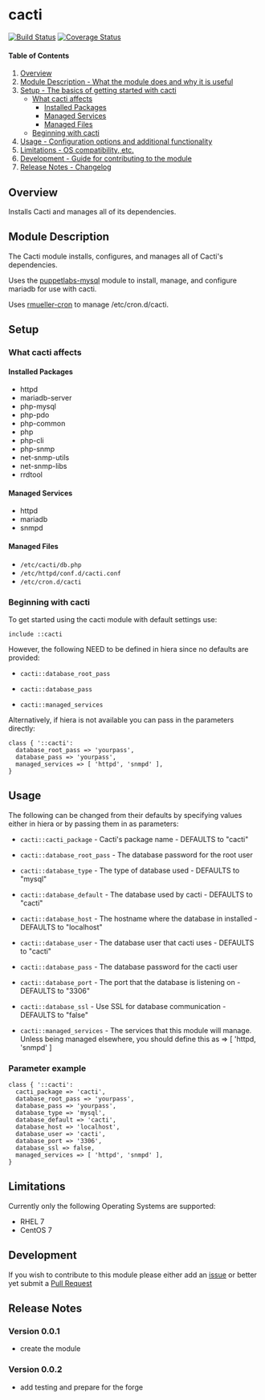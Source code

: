 # cacti

[![Build Status](https://travis-ci.org/cnwrinc/cnwr-cacti.svg?branch=master)](https://travis-ci.org/cnwrinc/cnwr-cacti)
[![Coverage Status](https://coveralls.io/repos/cnwrinc/cnwr-cacti/badge.svg?branch=master&service=github)](https://coveralls.io/github/cnwrinc/cnwr-cacti?branch=master)

#### Table of Contents

1. [Overview](#overview)
2. [Module Description - What the module does and why it is useful](#module-description)
3. [Setup - The basics of getting started with cacti](#setup)
    * [What cacti affects](#what-cacti-affects)
      * [Installed Packages](#installed-packages)
      * [Managed Services](#managed-services)
      * [Managed Files](#managed-files)
    * [Beginning with cacti](#beginning-with-cacti)
4. [Usage - Configuration options and additional functionality](#usage)
5. [Limitations - OS compatibility, etc.](#limitations)
6. [Development - Guide for contributing to the module](#development)
7. [Release Notes - Changelog](#release-notes)

## Overview

Installs Cacti and manages all of its dependencies.

## Module Description

The Cacti module installs, configures, and manages all of Cacti's dependencies.

Uses the [puppetlabs-mysql](https://github.com/puppetlabs/puppetlabs-mysql) module to install, manage, and configure mariadb for use with cacti.

Uses [rmueller-cron](https://github.com/roman-mueller/rmueller-cron) to manage /etc/cron.d/cacti.


## Setup

### What cacti affects

#### Installed Packages

* httpd
* mariadb-server
* php-mysql
* php-pdo
* php-common
* php
* php-cli
* php-snmp
* net-snmp-utils
* net-snmp-libs
* rrdtool

#### Managed Services

* httpd
* mariadb
* snmpd

#### Managed Files
* `/etc/cacti/db.php`
* `/etc/httpd/conf.d/cacti.conf`
* `/etc/cron.d/cacti`

### Beginning with cacti
To get started using the cacti module with default settings use:

`include ::cacti`

However, the following NEED to be defined in hiera since no defaults are provided:

* `cacti::database_root_pass`

* `cacti::database_pass`

* `cacti::managed_services`

Alternatively, if hiera is not available you can pass in the parameters directly:
```puppet
class { '::cacti':
  database_root_pass => 'yourpass',
  database_pass => 'yourpass',
  managed_services => [ 'httpd', 'snmpd' ],
}
```
## Usage

The following can be changed from their defaults by specifying values either in hiera or by passing them in as parameters:

* `cacti::cacti_package` - Cacti's package name - DEFAULTS to "cacti"

* `cacti::database_root_pass` - The database password for the root user

* `cacti::database_type` - The type of database used - DEFAULTS to "mysql"

* `cacti::database_default` - The database used by cacti - DEFAULTS to "cacti"

* `cacti::database_host` - The hostname where the database in installed - DEFAULTS to "localhost"

* `cacti::database_user` - The database user that cacti uses - DEFAULTS to "cacti"

* `cacti::database_pass` - The database password for the cacti user

* `cacti::database_port` - The port that the database is listening on - DEFAULTS to "3306"

* `cacti::database_ssl` - Use SSL for database communication - DEFAULTS to "false"

* `cacti::managed_services` - The services that this module will manage. Unless being managed elsewhere, you should define this as => [ 'httpd, 'snmpd' ]

### Parameter example
```puppet
class { '::cacti':
  cacti_package => 'cacti',
  database_root_pass => 'yourpass',
  database_pass => 'yourpass',
  database_type => 'mysql',
  database_default => 'cacti',
  database_host => 'localhost',
  database_user => 'cacti',
  database_port => '3306',
  database_ssl => false,
  managed_services => [ 'httpd', 'snmpd' ],
}
```

## Limitations

Currently only the following Operating Systems are supported:

* RHEL 7
* CentOS 7

## Development

If you wish to contribute to this module please either add an [issue](https://github.com/cnwrinc/cnwr-cacti/issues) or better yet submit a [Pull Request](https://github.com/cnwrinc/cnwr-cacti/pulls)

## Release Notes

### Version 0.0.1
* create the module

### Version 0.0.2
* add testing and prepare for the forge
